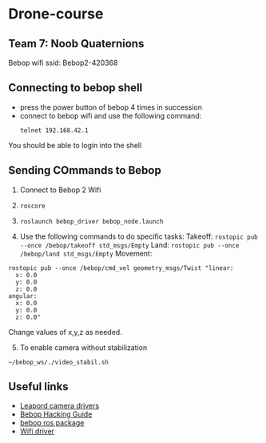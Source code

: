 # Drone-course
Team 7: Noob Quaternions
---
Bebop wifi ssid: Bebop2-420368

## Connecting to bebop shell
* press the power button of bebop 4 times in succession
* connect to bebop wifi and use the following command:
  ```
  telnet 192.168.42.1
  ```

You should be able to login into the shell
## Sending COmmands to Bebop
1. Connect to Bebop 2 Wifi

2. `roscore`

3. `roslaunch bebop_driver bebop_node.launch`

4. Use the following commands to do specific tasks:
Takeoff:
``rostopic pub --once /bebop/takeoff std_msgs/Empty``
Land:
``rostopic pub --once /bebop/land std_msgs/Empty``
Movement:
```
rostopic pub --once /bebop/cmd_vel geometry_msgs/Twist "linear:
  x: 0.0
  y: 0.0
  z: 0.0
angular:
  x: 0.0
  y: 0.0
  z: 0.0" 
```
Change values of x,y,z as needed.


5. To enable camera without stabilization
```
~/bebop_ws/./video_stabil.sh
```

## Useful links
* [Leapord camera drivers](https://github.com/chahatdeep/ubuntu-for-robotics/tree/master/Drivers)
* [Bebop Hacking Guide](http://fargesportfolio.com/wp-content/uploads/2018/01/BeebopHackingGuide1_7_2.pdf)
* [bebop ros package](https://bebop-autonomy.readthedocs.io/en/latest/installation.html)
* [Wifi driver](https://github.com/chahatdeep/rtl8812au-wifi-driver
)

